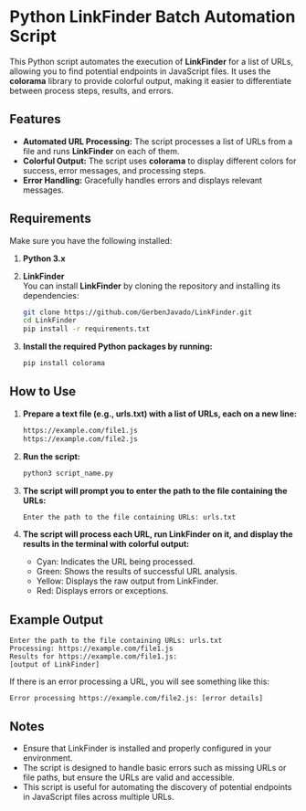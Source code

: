 # Python LinkFinder Batch Automation Script

This Python script automates the execution of **LinkFinder** for a list of URLs, allowing you to find potential endpoints in JavaScript files. It uses the **colorama** library to provide colorful output, making it easier to differentiate between process steps, results, and errors.

## Features

- **Automated URL Processing:** The script processes a list of URLs from a file and runs **LinkFinder** on each of them.
- **Colorful Output:** The script uses **colorama** to display different colors for success, error messages, and processing steps.
- **Error Handling:** Gracefully handles errors and displays relevant messages.

## Requirements

Make sure you have the following installed:

1. **Python 3.x**
2. **LinkFinder**  
   You can install **LinkFinder** by cloning the repository and installing its dependencies:

   ```bash
   git clone https://github.com/GerbenJavado/LinkFinder.git
   cd LinkFinder
   pip install -r requirements.txt
   
2. **Install the required Python packages by running:**
   ```bash
   pip install colorama

## How to Use

1. **Prepare a text file (e.g., urls.txt) with a list of URLs, each on a new line:**

   ```bash
   https://example.com/file1.js
   https://example.com/file2.js

2. **Run the script:**

   ```bash
   python3 script_name.py

3. **The script will prompt you to enter the path to the file containing the URLs:**

   ```bash
   Enter the path to the file containing URLs: urls.txt

4. **The script will process each URL, run LinkFinder on it, and display the results in the terminal with colorful output:**

   - Cyan: Indicates the URL being processed.
   - Green: Shows the results of successful URL analysis.
   - Yellow: Displays the raw output from LinkFinder.
   - Red: Displays errors or exceptions.

## Example Output

   ```
   Enter the path to the file containing URLs: urls.txt
   Processing: https://example.com/file1.js
   Results for https://example.com/file1.js:
   [output of LinkFinder]
   ```

If there is an error processing a URL, you will see something like this:

   ```
   Error processing https://example.com/file2.js: [error details]
   ```

## Notes

   - Ensure that LinkFinder is installed and properly configured in your environment.
   - The script is designed to handle basic errors such as missing URLs or file paths, but ensure the URLs are valid and accessible.
   - This script is useful for automating the discovery of potential endpoints in JavaScript files across multiple URLs.

   
